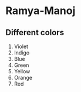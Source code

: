 # Ramya-Manoj
## Different colors
1. Violet
2. Indigo
3. Blue
4. Green
5. Yellow
6. Orange
7. Red
   
